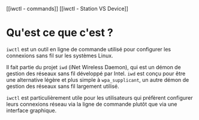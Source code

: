 [[iwctl - commands]]
[[iwctl - Station VS Device]]

# Qu'est ce que c'est ?

`iwctl` est un outil en ligne de commande utilisé pour configurer les connexions sans fil sur les systèmes Linux. 

Il fait partie du projet `iwd` (iNet Wireless Daemon), qui est un démon de gestion des réseaux sans fil développé par Intel. `iwd` est conçu pour être une alternative légère et plus simple à `wpa_supplicant`, un autre démon de gestion des réseaux sans fil largement utilisé.

`iwctl` est particulièrement utile pour les utilisateurs qui préfèrent configurer leurs connexions réseau via la ligne de commande plutôt que via une interface graphique.


